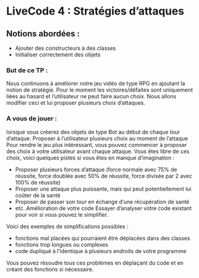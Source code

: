 # LiveCode 4 : Stratégies d’attaques

## Notions abordées :
* Ajouter des constructeurs à des classes
* Initialiser correctement des objets

### But de ce TP :
Nous continuons à améliorer notre jeu vidéo de type RPG en ajoutant la notion de stratégie.
Pour le moment les victoires/défaites sont uniquement liées au hasard et l’utilisateur ne peut faire aucun choix. Nous allons modifier ceci et lui proposer plusieurs choix d’attaques.

### A vous de jouer :

lorsque vous créerez des objets de type Bot au début de chaque tour d’attaque.
Proposer à l’utilisateur plusieurs choix au moment de l’attaque
Pour rendre le jeu plus intéressant, vous pouvez commencer à proposer des choix à votre
utilisateur avant chaque attaque. Vous êtes libre de ces choix, voici quelques pistes si vous êtes en manque d’imagination :
* Proposer plusieurs forces d’attaque (force normale avec 75% de réussite, force doublée avec
50% de réussite, force divisée par 2 avec 100% de réussite)
* Proposer une attaque plus puissante, mais qui peut potentiellement lui coûter de la santé
* Proposer de passer son tour en échange d’une récupération de santé
* etc.
Amélioration de votre code Essayer d’analyser votre code existant pour voir si vous pouvez le simplifier. 

Voici des exemples de simplifications possibles :
* fonctions mal placées qui pourraient être déplacées dans des classes
* fonctions trop longues ou complexes
* code dupliqué à l’identique à plusieurs endroits de votre programme

Vous pouvez résoudre tous ces problèmes en déplaçant du code et en créant des fonctions si
nécessaire.